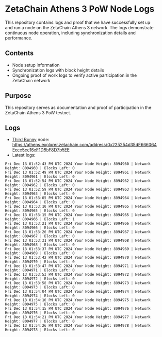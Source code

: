 # ZetaChain Athens 3 PoW Node Logs
This repository contains logs and proof that we have successfully set up and run a node on the ZetaChain Athens 3 network. The logs demonstrate continuous node operation, including synchronization details and performance.

## Contents
- Node setup information
- Synchronization logs with block height details
- Ongoing proof of work logs to verify active participation in the ZetaChain network

## Purpose
This repository serves as documentation and proof of participation in the ZetaChain Athens 3 PoW testnet.

## Logs

- [Third Bunny](https://thirdbunny.xyz/) node: https://athens.explorer.zetachain.com/address/0x225254d35dE666064Eccc5ce16eF1D8bF8D7b5EE
- Latest logs:
```
Fri Dec 13 01:52:43 PM UTC 2024 Your Node Height: 8094960 | Network Height: 8094960 | Blocks Left: 0
Fri Dec 13 01:52:49 PM UTC 2024 Your Node Height: 8094961 | Network Height: 8094961 | Blocks Left: 0
Fri Dec 13 01:52:54 PM UTC 2024 Your Node Height: 8094962 | Network Height: 8094962 | Blocks Left: 0
Fri Dec 13 01:52:59 PM UTC 2024 Your Node Height: 8094963 | Network Height: 8094963 | Blocks Left: 0
Fri Dec 13 01:53:05 PM UTC 2024 Your Node Height: 8094964 | Network Height: 8094964 | Blocks Left: 0
Fri Dec 13 01:53:10 PM UTC 2024 Your Node Height: 8094965 | Network Height: 8094965 | Blocks Left: 0
Fri Dec 13 01:53:15 PM UTC 2024 Your Node Height: 8094965 | Network Height: 8094966 | Blocks Left: 1
Fri Dec 13 01:53:21 PM UTC 2024 Your Node Height: 8094966 | Network Height: 8094966 | Blocks Left: 0
Fri Dec 13 01:53:26 PM UTC 2024 Your Node Height: 8094967 | Network Height: 8094967 | Blocks Left: 0
Fri Dec 13 01:53:31 PM UTC 2024 Your Node Height: 8094968 | Network Height: 8094968 | Blocks Left: 0
Fri Dec 13 01:53:37 PM UTC 2024 Your Node Height: 8094969 | Network Height: 8094969 | Blocks Left: 0
Fri Dec 13 01:53:42 PM UTC 2024 Your Node Height: 8094970 | Network Height: 8094970 | Blocks Left: 0
Fri Dec 13 01:53:47 PM UTC 2024 Your Node Height: 8094971 | Network Height: 8094971 | Blocks Left: 0
Fri Dec 13 01:53:53 PM UTC 2024 Your Node Height: 8094972 | Network Height: 8094972 | Blocks Left: 0
Fri Dec 13 01:53:58 PM UTC 2024 Your Node Height: 8094973 | Network Height: 8094973 | Blocks Left: 0
Fri Dec 13 01:54:04 PM UTC 2024 Your Node Height: 8094974 | Network Height: 8094974 | Blocks Left: 0
Fri Dec 13 01:54:10 PM UTC 2024 Your Node Height: 8094975 | Network Height: 8094975 | Blocks Left: 0
Fri Dec 13 01:54:15 PM UTC 2024 Your Node Height: 8094976 | Network Height: 8094976 | Blocks Left: 0
Fri Dec 13 01:54:21 PM UTC 2024 Your Node Height: 8094977 | Network Height: 8094977 | Blocks Left: 0
Fri Dec 13 01:54:26 PM UTC 2024 Your Node Height: 8094978 | Network Height: 8094978 | Blocks Left: 0
```
